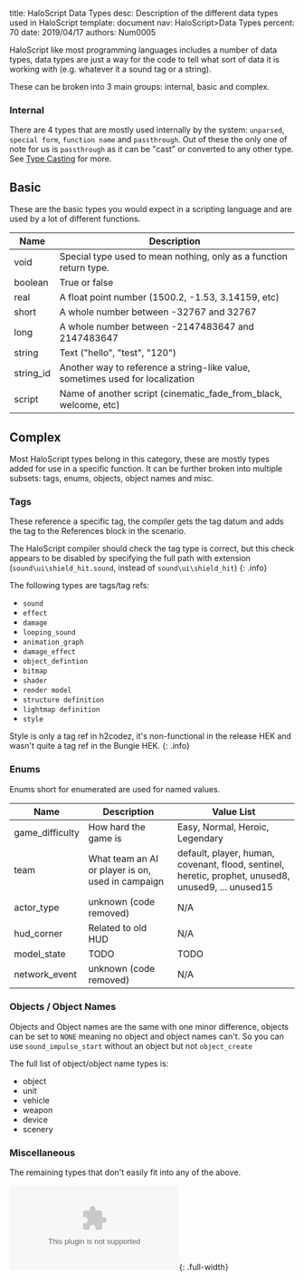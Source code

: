 title:      HaloScript Data Types
desc:       Description of the different data types used in HaloScript
template:   document
nav:        HaloScript>Data Types
percent:    70
date:       2019/04/17
authors:    Num0005

HaloScript like most programming languages includes a number of data types, data types are just a way for the code to tell what sort of data it is working with (e.g. whatever it a sound tag or a string).

These can be broken into 3 main groups: internal, basic and complex.

### Internal ###

There are 4 types that are mostly used internally by the system: `unparsed`, `special form`, `function name` and `passthrough`.
Out of these the only one of note for us is `passthrough` as it can be "cast" or converted to any other type. See [Type Casting](type_casting.md) for more.

## Basic ##

These are the basic types you would expect in a scripting language and are used by a lot of different functions.

| Name          | Description   |
| ------------- | ------------- |
| void          | Special type used to mean nothing, only as a function return type. |
| boolean       | True or false |
| real          | A float point number (1500.2, -1.53, 3.14159, etc) |
| short         | A whole number between -32767 and 32767 |
| long          | A whole number between -2147483647 and 2147483647 |
| string        | Text ("hello", "test", "120") |
| string_id     | Another way to reference a string-like value, sometimes used for localization |
| script        | Name of another script (cinematic_fade_from_black, welcome, etc) |

## Complex ##

Most HaloScript types belong in this category, these are mostly types added for use in a specific function. It can be further broken into multiple subsets: tags, enums, objects, object names and misc.

### Tags ###

These reference a specific tag, the compiler gets the tag datum and adds the tag to the References block in the scenario. 

The HaloScript compiler should check the tag type is correct,  but this check appears to be disabled by specifying the full path with extension
(`sound\ui\shield_hit.sound`, instead of `sound\ui\shield_hit`)
{: .info}

The following types are tags/tag refs:

* `sound`
* `effect`
* `damage`
* `looping_sound` 
* `animation_graph` 
* `damage_effect`
* `object_defintion`
* `bitmap`
* `shader`
* `render model`
* `structure definition`
* `lightmap definition`
* `style`

Style is only a tag ref in h2codez, it's non-functional in the release HEK and wasn't quite a tag ref in the Bungie HEK.
{: .info}

### Enums ###

Enums short for enumerated are used for named values.

| Name            | Description          | Value List |
| --------------- | -------------        | ---------- |
| game_difficulty | How hard the game is | Easy, Normal, Heroic, Legendary |
| team            | What team an AI or player is on, used in campaign | default, player, human, covenant, flood, sentinel, heretic, prophet, unused8, unused9, ... unused15 |
| actor_type      | unknown (code removed)|   N/A      |
| hud_corner      | Related to old HUD    |   N/A      |
| model_state     | TODO                  |   TODO     |
| network_event   | unknown (code removed)|   N/A      |

### Objects / Object Names ###

Objects and Object names are the same with one minor difference, objects can be set to `NONE` meaning no object and object names can't. So you can use `sound_impulse_start` without an object but not `object_create`


The full list of object/object name types is:

* object
* unit
* vehicle
* weapon
* device
* scenery

### Miscellaneous ###

The remaining types that don't easily fit into any of the above.

![](assets/misc_types.csv){: .full-width}
